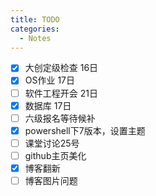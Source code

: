 ```yaml
---
title: TODO
categories:
  - Notes
---
```

- [x] 大创定级检查 16日
- [x] OS作业 17日
- [ ] 软件工程开会 21日
- [x] 数据库 17日
- [ ] 六级报名等待候补
- [x] powershell下7版本，设置主题
- [ ] 课堂讨论25号
- [ ] github主页美化
- [x] 博客翻新
- [ ] 博客图片问题
